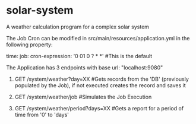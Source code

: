 # solar-system
A weather calculation program for a complex solar system

The Job Cron can be modified in src/main/resources/application.yml in the following property:

time:
  job:
    cron-expression: '0 01 0 ? * *' #This is the default

The Application has 3 endpoints with base url: "localhost:9080"

1. GET /system/weather?day=XX #Gets records from the 'DB' (previously populated by the Job), if not executed creates the record and saves it

2. GET /system/weather/job #Simulates the Job Execution

3. GET /system/weather/period?days=XX #Gets a report for a period of time from '0' to 'days' 
